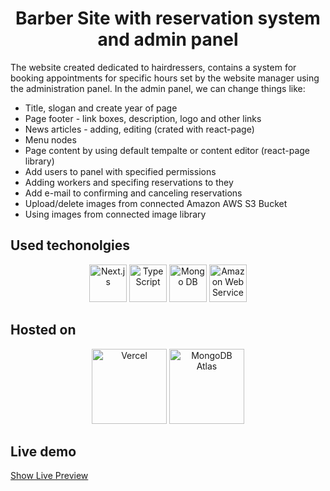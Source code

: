 <h1 align="center">
  Barber Site with reservation system and admin panel
</h1>
<p>
The website created dedicated to hairdressers, contains a system for booking appointments for specific hours set by the website manager using the administration panel. In the admin panel, we can change things like:<br/>
    <ul>
        <li>Title, slogan and create year of page</li>
        <li>Page footer - link boxes, description, logo and other links</li>
        <li>News articles - adding, editing (crated with react-page)</li>
        <li>Menu nodes</li>
        <li>Page content by using default tempalte or content editor (react-page library)</li>
        <li>Add users to panel with specified permissions</li>
        <li>Adding workers and specifing reservations to they</li>
        <li>Add e-mail to confirming and canceling reservations</li>
        <li>Upload/delete images from connected Amazon AWS S3 Bucket</li>
        <li>Using images from connected image library</li>
    </ul>
</p>
<h2>Used techonolgies</h2>
<p align="center">
    <img alt="Next.js" src="https://static.cdnlogo.com/logos/n/80/next-js.svg" width="60" />
    <img alt="TypeScript" src="https://upload.wikimedia.org/wikipedia/commons/thumb/4/4c/Typescript_logo_2020.svg/512px-Typescript_logo_2020.svg.png" height="60"/>
    <img alt="Mongo DB" src="https://infinapps.com/wp-content/uploads/2018/10/mongodb-logo.png" height="60"/>
    <img alt="Amazon Web Services" src="https://logos-world.net/wp-content/uploads/2021/08/Amazon-Web-Services-AWS-Logo.png" height="60"/>
</p>
<h2>Hosted on</h2>
<p align="center">
    <img alt="Vercel" src="https://logowik.com/content/uploads/images/vercel1868.jpg" height="120" />
    <img alt="MongoDB Atlas" src="https://techcrunch.com/wp-content/uploads/2016/06/2016-06-27_1940.png" height="120" />
</p>
<h2>Live demo</h2>
<a href="https://barber-site-sigma.vercel.app/">
  Show Live Preview
</a>

